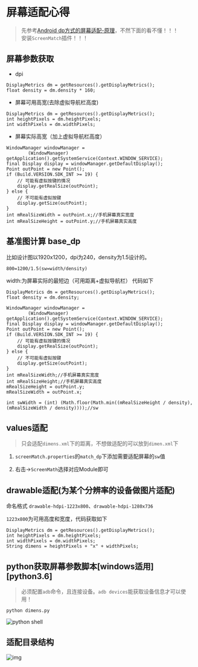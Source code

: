 # 屏幕适配心得

> 先参考[Android dp方式的屏幕适配-原理](https://blog.csdn.net/fesdgasdgasdg/article/details/82054971)，不然下面的看不懂！！！<br/>
安装```ScreenMatch```插件！！！

## 屏幕参数获取

* dpi
```
DisplayMetrics dm = getResources().getDisplayMetrics();
float density = dm.density * 160;
```

* 屏幕可用高宽(去除虚拟导航栏高度)
```
DisplayMetrics dm = getResources().getDisplayMetrics();
int heightPixels = dm.heightPixels;
int widthPixels = dm.widthPixels;
```

* 屏幕实际高宽（加上虚拟导航栏高度）
```
WindowManager windowManager =
        (WindowManager) getApplication().getSystemService(Context.WINDOW_SERVICE);
final Display display = windowManager.getDefaultDisplay();
Point outPoint = new Point();
if (Build.VERSION.SDK_INT >= 19) {
    // 可能有虚拟按键的情况
    display.getRealSize(outPoint);
} else {
    // 不可能有虚拟按键
    display.getSize(outPoint);
}
int mRealSizeWidth = outPoint.x;//手机屏幕真实宽度
int mRealSizeHeight = outPoint.y;//手机屏幕真实高度
```

## 基准图计算 base_dp

比如设计图以1920x1200，dpi为240，density为1.5设计的。

```800=1200/1.5(sw=width/density)```

width:为屏幕实际的最短边（可用距离+虚拟导航栏）
代码如下
```
DisplayMetrics dm = getResources().getDisplayMetrics();
float density = dm.density;

WindowManager windowManager =
        (WindowManager) getApplication().getSystemService(Context.WINDOW_SERVICE);
final Display display = windowManager.getDefaultDisplay();
Point outPoint = new Point();
if (Build.VERSION.SDK_INT >= 19) {
    // 可能有虚拟按键的情况
    display.getRealSize(outPoint);
} else {
    // 不可能有虚拟按键
    display.getSize(outPoint);
}
int mRealSizeWidth;//手机屏幕真实宽度
int mRealSizeHeight;//手机屏幕真实高度
mRealSizeHeight = outPoint.y;
mRealSizeWidth = outPoint.x;

int swWidth = (int) (Math.floor(Math.min((mRealSizeHeight / density), (mRealSizeWidth / density))));//sw
```

## values适配
> 只会适配```dimens.xml```下的距离，不想做适配的可以放到```dimen.xml```下

1. ```screenMatch.properties```的```match_dp```下添加需要适配屏幕的```sw```值

2. 右击->```ScreenMath```选择对应Module即可

## drawable适配(为某个分辨率的设备做图片适配)

命名格式
```drawable-hdpi-1223x800```、```drawable-hdpi-1280x736```

```1223x800```为可用高度和宽度，代码获取如下
```
DisplayMetrics dm = getResources().getDisplayMetrics();
int heightPixels = dm.heightPixels;
int widthPixels = dm.widthPixels;
String dimens = heightPixels + "x" + widthPixels;
```

## python获取屏幕参数脚本[windows适用][python3.6]
> 必须配置```adb```命令，且连接设备。```adb devices```能获取设备信息才可以使用！

```
python dimens.py
```
![python shell](https://github.com/mzyq/ScreenMath/blob/bb4cccb4077ef8a536ed6e7de34466cb43ff14c2/img/shell.png)

## 适配目录结构
![img](https://github.com/mzyq/ScreenMath/blob/39aff0d8170e2be20e2733cff9ef4da3038d7471/img/dirs.png)